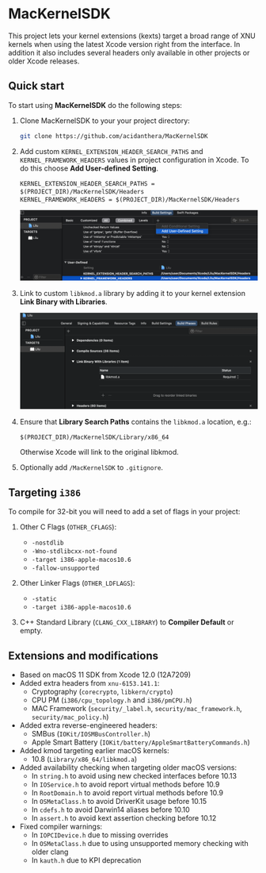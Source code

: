 MacKernelSDK
============

This project lets your kernel extensions (kexts) target a broad range of XNU kernels when using the latest Xcode version right from the interface. In addition it also includes several headers only available in other projects or older Xcode releases.

## Quick start

To start using **MacKernelSDK** do the following steps:

1. Clone MacKernelSDK to your your project directory:

    ```sh
    git clone https://github.com/acidanthera/MacKernelSDK
    ```

2. Add custom `KERNEL_EXTENSION_HEADER_SEARCH_PATHS` and `KERNEL_FRAMEWORK_HEADERS` values in project configuration in Xcode. To do this choose **Add User-defined Setting**.

    ```
    KERNEL_EXTENSION_HEADER_SEARCH_PATHS = $(PROJECT_DIR)/MacKernelSDK/Headers
    KERNEL_FRAMEWORK_HEADERS = $(PROJECT_DIR)/MacKernelSDK/Headers
    ```

    ![xcode-config](Docs/xcode-config.png)

3. Link to custom `libkmod.a` library by adding it to your kernel extension **Link Binary with Libraries**.

    ![xcode-link](Docs/xcode-link.png)

4. Ensure that **Library Search Paths** contains the `libkmod.a` location, e.g.:

    ```
    $(PROJECT_DIR)/MacKernelSDK/Library/x86_64
    ```

    Otherwise Xcode will link to the original libkmod.

4. Optionally add `/MacKernelSDK` to `.gitignore`.

## Targeting `i386`

To compile for 32-bit you will need to add a set of flags in your project:

1. Other C Flags (`OTHER_CFLAGS`):

    - `-nostdlib`
    - `-Wno-stdlibcxx-not-found`
    - `-target i386-apple-macos10.6`
    - `-fallow-unsupported`

2. Other Linker Flags (`OTHER_LDFLAGS`):

    - `-static`
    - `-target i386-apple-macos10.6`

3. C++ Standard Library (`CLANG_CXX_LIBRARY`) to **Compiler Default** or empty.

## Extensions and modifications

- Based on macOS 11 SDK from Xcode 12.0 (12A7209)
- Added extra headers from `xnu-6153.141.1`:
    - Cryptography (`corecrypto`, `libkern/crypto`)
    - CPU PM (`i386/cpu_topology.h` and `i386/pmCPU.h`)
    - MAC Framework (`security/_label.h`, `security/mac_framework.h`, `security/mac_policy.h`)
- Added extra reverse-engineered headers:
    - SMBus (`IOKit/IOSMBusController.h`)
    - Apple Smart Battery (`IOKit/battery/AppleSmartBatteryCommands.h`)
- Added kmod targeting earlier macOS kernels:
    - 10.8 (`Library/x86_64/libkmod.a`)
- Added availability checking when targeting older macOS versions:
    - In `string.h` to avoid using new checked interfaces before 10.13
    - In `IOService.h` to avoid report virtual methods before 10.9
    - In `RootDomain.h` to avoid report virtual methods before 10.9
    - In `OSMetaClass.h` to avoid DriverKit usage before 10.15
    - In `cdefs.h` to avoid Darwin14 aliases before 10.10
    - In `assert.h` to avoid kext assertion checking before 10.12
- Fixed compiler warnings:
    - In `IOPCIDevice.h` due to missing overrides
    - In `OSMetaClass.h` due to using unsupported memory checking with older clang
    - In `kauth.h` due to KPI deprecation

